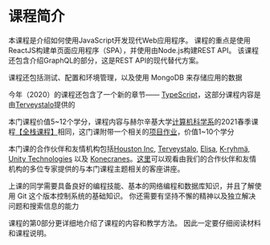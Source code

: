 # 课程简介

本课程是介绍如何使用JavaScript开发现代Web应用程序。 课程的重点是使用ReactJS构建单页面应用程序（SPA），并使用由Node.js构建REST API。 该课程还包含介绍GraphQL的部分，这是REST API的现代替代方案。

课程还包括测试、配置和环境管理，以及使用 MongoDB 来存储应用的数据

今年（2020）的课程还包含了一个新的章节—— [TypeScript](https://fullstackopen.com/zh/part9)，这部分课程内容是由[Terveystalo](https://www.terveystalo.com/fi/Yritystietoa/Terveystalo-tyontantajana/Digital-Health/)提供的

本门课程价值5~12个学分，课程内容与赫尔辛基大学[计算机科学系](https://www.helsinki.fi/en/computer-science)的2021春季课程[【全栈课程】](https://fullstack-hy2020.github.io/)相同，这门课附带一个相关的[项目作业](https://fullstackopen.com/osa0/yleista#full-stack-harjoitustyo)，价值1~10个学分

本门课的合作伙伴和友情机构包括[Houston Inc](https://www.houston-inc.com/), [Terveystalo](https://www.terveystalo.com/fi/Yritystietoa/Terveystalo-tyontantajana/Digital-Health/), [Elisa](https://elisa.fi/), [K-ryhmä](https://www.kesko.fi/), [Unity Technologies](https://www.instagram.com/unitytechnologies/?hl=en) 以及 [Konecranes](https://careers.konecranes.com/Konecranes/)。[这里](https://www.youtube.com/watch?v=BZexOyQZMMc&list=PLumQiZ25uijis31zaRL7rhzLalSwLqUtm)可以观看由我们的合作伙伴和友情机构的多位专家提供的与本门课程主题相关的客座讲座。

上课的同学需要具备良好的编程技能、基本的网络编程和数据库知识，并且了解使用 Git 这个版本控制系统的基础知识。 你还需要有坚持不懈的精神以及独立解决问题和搜索信息的能力

课程的第0部分更详细地介绍了课程的内容和教学方法。 因此一定要仔细阅读材料和课程说明。